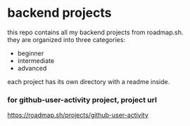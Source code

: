 # backend projects

this repo contains all my backend projects from roadmap.sh.  
they are organized into three categories:  

- beginner  
- intermediate  
- advanced  

each project has its own directory with a readme inside.  
### for github-user-activity project, project url
<https://roadmap.sh/projects/github-user-activity>